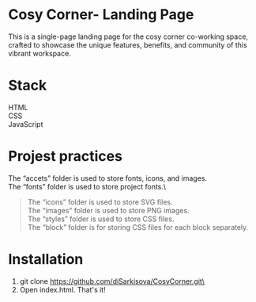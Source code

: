 # Cosy Corner- Landing Page
This is a single-page landing page for the cosy corner co-working space, crafted to showcase the unique features, benefits, and community of this vibrant workspace.
# Stack
HTML\
CSS\
JavaScript
# Projest practices
The “accets” folder is used to store fonts, icons, and images.\
The “fonts” folder is used to store project fonts.\
  >The “icons” folder is used to store SVG files.\
  The “images” folder is used to store PNG images.\
The “styles” folder is used to store CSS files.\
The “block” folder is for storing CSS files for each block separately.
# Installation
1. git clone <https://github.com/diSarkisova/CosyCorner.git\>
2. Open index.html. That's it!

